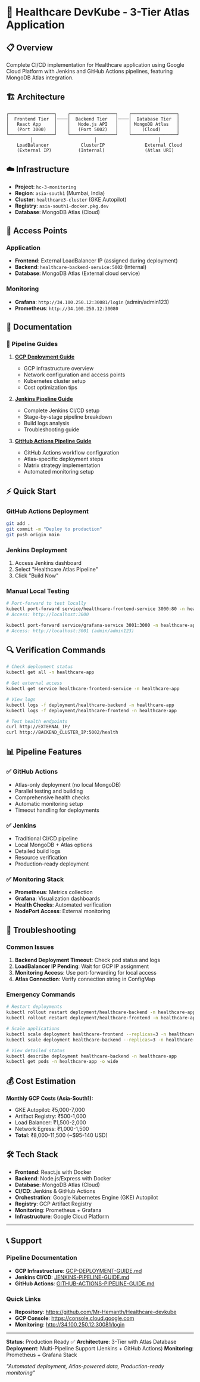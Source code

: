 # 🏥 Healthcare DevKube - 3-Tier Atlas Application

## 📋 Overview

Complete CI/CD implementation for Healthcare application using Google Cloud Platform with Jenkins and GitHub Actions pipelines, featuring MongoDB Atlas integration.

## 🏗️ Architecture

```
┌─────────────────┐    ┌─────────────────┐    ┌─────────────────┐
│  Frontend Tier  │────│  Backend Tier   │────│  Database Tier  │
│   React App     │    │   Node.js API   │    │ MongoDB Atlas   │
│   (Port 3000)   │    │   (Port 5002)   │    │    (Cloud)      │
└─────────────────┘    └─────────────────┘    └─────────────────┘
         │                       │                       │
    LoadBalancer            ClusterIP               External Cloud
    (External IP)          (Internal)               (Atlas URI)
```

## ☁️ Infrastructure

- **Project**: `hc-3-monitoring`
- **Region**: `asia-south1` (Mumbai, India)
- **Cluster**: `healthcare3-cluster` (GKE Autopilot)
- **Registry**: `asia-south1-docker.pkg.dev`
- **Database**: MongoDB Atlas (Cloud)

## 🚀 Access Points

### **Application**
- **Frontend**: External LoadBalancer IP (assigned during deployment)
- **Backend**: `healthcare-backend-service:5002` (Internal)
- **Database**: MongoDB Atlas (External cloud service)

### **Monitoring**
- **Grafana**: `http://34.100.250.12:30081/login` (admin/admin123)
- **Prometheus**: `http://34.100.250.12:30080`

## 📖 Documentation

### **🔧 Pipeline Guides**

1. **[GCP Deployment Guide](GCP-DEPLOYMENT-GUIDE.md)**
   - GCP infrastructure overview
   - Network configuration and access points
   - Kubernetes cluster setup
   - Cost optimization tips

2. **[Jenkins Pipeline Guide](JENKINS-PIPELINE-GUIDE.md)**
   - Complete Jenkins CI/CD setup
   - Stage-by-stage pipeline breakdown
   - Build logs analysis
   - Troubleshooting guide

3. **[GitHub Actions Pipeline Guide](GITHUB-ACTIONS-PIPELINE-GUIDE.md)**
   - GitHub Actions workflow configuration
   - Atlas-specific deployment steps
   - Matrix strategy implementation
   - Automated monitoring setup

## ⚡ Quick Start

### **GitHub Actions Deployment**
```bash
git add .
git commit -m "Deploy to production"
git push origin main
```

### **Jenkins Deployment**
1. Access Jenkins dashboard
2. Select "Healthcare Atlas Pipeline"
3. Click "Build Now"

### **Manual Local Testing**
```bash
# Port-forward to test locally
kubectl port-forward service/healthcare-frontend-service 3000:80 -n healthcare-app
# Access: http://localhost:3000

kubectl port-forward service/grafana-service 3001:3000 -n healthcare-app
# Access: http://localhost:3001 (admin/admin123)
```

## 🔍 Verification Commands

```bash
# Check deployment status
kubectl get all -n healthcare-app

# Get external access
kubectl get service healthcare-frontend-service -n healthcare-app

# View logs
kubectl logs -f deployment/healthcare-backend -n healthcare-app
kubectl logs -f deployment/healthcare-frontend -n healthcare-app

# Test health endpoints
curl http://EXTERNAL_IP/
curl http://BACKEND_CLUSTER_IP:5002/health
```

## 📊 Pipeline Features

### **✅ GitHub Actions**
- Atlas-only deployment (no local MongoDB)
- Parallel testing and building
- Comprehensive health checks
- Automatic monitoring setup
- Timeout handling for deployments

### **✅ Jenkins**
- Traditional CI/CD pipeline
- Local MongoDB + Atlas options
- Detailed build logs
- Resource verification
- Production-ready deployment

### **✅ Monitoring Stack**
- **Prometheus**: Metrics collection
- **Grafana**: Visualization dashboards
- **Health Checks**: Automated verification
- **NodePort Access**: External monitoring

## 🚨 Troubleshooting

### **Common Issues**
1. **Backend Deployment Timeout**: Check pod status and logs
2. **LoadBalancer IP Pending**: Wait for GCP IP assignment
3. **Monitoring Access**: Use port-forwarding for local access
4. **Atlas Connection**: Verify connection string in ConfigMap

### **Emergency Commands**
```bash
# Restart deployments
kubectl rollout restart deployment/healthcare-backend -n healthcare-app
kubectl rollout restart deployment/healthcare-frontend -n healthcare-app

# Scale applications
kubectl scale deployment healthcare-frontend --replicas=3 -n healthcare-app
kubectl scale deployment healthcare-backend --replicas=3 -n healthcare-app

# View detailed status
kubectl describe deployment healthcare-backend -n healthcare-app
kubectl get pods -n healthcare-app -o wide
```

## 💰 Cost Estimation

**Monthly GCP Costs (Asia-South1):**
- GKE Autopilot: ₹5,000-7,000
- Artifact Registry: ₹500-1,000
- Load Balancer: ₹1,500-2,000
- Network Egress: ₹1,000-1,500
- **Total**: ₹8,000-11,500 (~$95-140 USD)

## 🛠️ Tech Stack

- **Frontend**: React.js with Docker
- **Backend**: Node.js/Express with Docker
- **Database**: MongoDB Atlas (Cloud)
- **CI/CD**: Jenkins & GitHub Actions
- **Orchestration**: Google Kubernetes Engine (GKE) Autopilot
- **Registry**: GCP Artifact Registry
- **Monitoring**: Prometheus + Grafana
- **Infrastructure**: Google Cloud Platform

---

## 📞 Support

### **Pipeline Documentation**
- **GCP Infrastructure**: [GCP-DEPLOYMENT-GUIDE.md](GCP-DEPLOYMENT-GUIDE.md)
- **Jenkins CI/CD**: [JENKINS-PIPELINE-GUIDE.md](JENKINS-PIPELINE-GUIDE.md)
- **GitHub Actions**: [GITHUB-ACTIONS-PIPELINE-GUIDE.md](GITHUB-ACTIONS-PIPELINE-GUIDE.md)

### **Quick Links**
- **Repository**: https://github.com/Mr-Hemanth/Healthcare-devkube
- **GCP Console**: https://console.cloud.google.com
- **Monitoring**: http://34.100.250.12:30081/login

---

**Status**: Production Ready ✅
**Architecture**: 3-Tier with Atlas Database
**Deployment**: Multi-Pipeline Support (Jenkins + GitHub Actions)
**Monitoring**: Prometheus + Grafana Stack

*"Automated deployment, Atlas-powered data, Production-ready monitoring"*